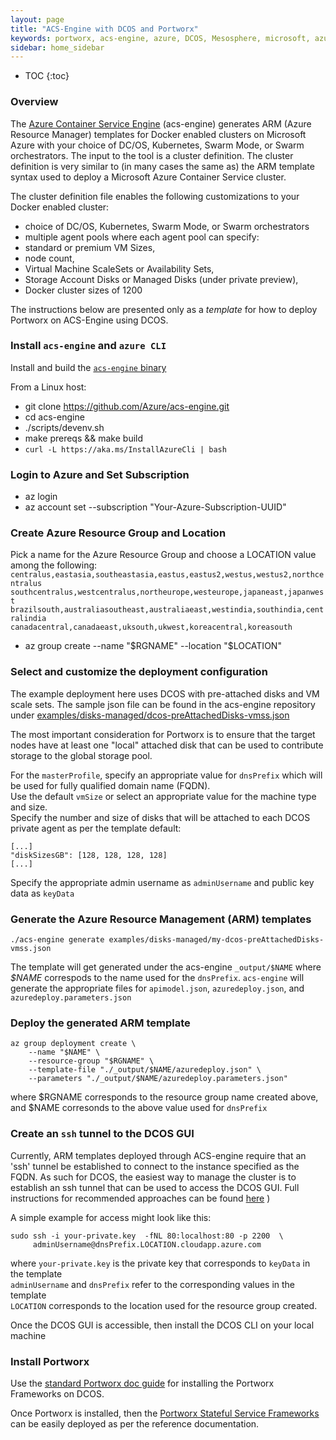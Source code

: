 ```yaml
---
layout: page
title: "ACS-Engine with DCOS and Portworx"
keywords: portworx, acs-engine, azure, DCOS, Mesosphere, microsoft, azure
sidebar: home_sidebar
---
```


* TOC
{:toc}

### Overview
The [Azure Container Service Engine](https://github.com/Azure/acs-engine) (acs-engine) generates ARM (Azure Resource Manager) templates for Docker enabled clusters on Microsoft Azure with your choice of DC/OS, Kubernetes, Swarm Mode, or Swarm orchestrators. The input to the tool is a cluster definition. The cluster definition is very similar to (in many cases the same as) the ARM template syntax used to deploy a Microsoft Azure Container Service cluster.

The cluster definition file enables the following customizations to your Docker enabled cluster:

* choice of DC/OS, Kubernetes, Swarm Mode, or Swarm orchestrators
* multiple agent pools where each agent pool can specify:
* standard or premium VM Sizes, 
* node count,
* Virtual Machine ScaleSets or Availability Sets,
* Storage Account Disks or Managed Disks (under private preview),
* Docker cluster sizes of 1200

The instructions below are presented only as a *template* for how to deploy Portworx on ACS-Engine using DCOS.

### Install `acs-engine` and `azure CLI`
Install and build the [`acs-engine` binary](https://github.com/Azure/acs-engine/blob/master/docs/acsengine.md)

From a Linux host:
* git clone https://github.com/Azure/acs-engine.git
* cd acs-engine
* ./scripts/devenv.sh
* make prereqs && make build
* ```curl -L https://aka.ms/InstallAzureCli | bash```

### Login to Azure and Set Subscription

* az login
* az account set --subscription "Your-Azure-Subscription-UUID"

### Create Azure Resource Group and Location

Pick a name for the Azure Resource Group and choose a LOCATION value
among the following:  
`centralus,eastasia,southeastasia,eastus,eastus2,westus,westus2,northcentralus`
<br>`southcentralus,westcentralus,northeurope,westeurope,japaneast,japanwest`
<br>`brazilsouth,australiasoutheast,australiaeast,westindia,southindia,centralindia`
<br>`canadacentral,canadaeast,uksouth,ukwest,koreacentral,koreasouth`

* az group create --name "$RGNAME" --location "$LOCATION"

### Select and customize the deployment configuration

The example deployment here uses DCOS with pre-attached disks and VM scale sets.
The sample json file can be found in the acs-engine repository under [examples/disks-managed/dcos-preAttachedDisks-vmss.json](https://github.com/Azure/acs-engine/blob/master/examples/disks-managed/dcos-preAttachedDisks-vmss.json)

The most important consideration for Portworx is to ensure that the target nodes have at least one "local" attached disk
that can be used to contribute storage to the global storage pool.

For the `masterProfile`, specify an appropriate value for `dnsPrefix` which will be used for fully qualified domain name (FQDN).
<br>Use the default `vmSize` or select an appropriate value for the machine type and size.
<br>Specify the number and size of disks that will be attached to each DCOS private agent
as per the template default:

```
[...]
"diskSizesGB": [128, 128, 128, 128]
[...]
```

Specify the appropriate admin username as `adminUsername` and public key data as `keyData`

### Generate the Azure Resource Management (ARM) templates

```
./acs-engine generate examples/disks-managed/my-dcos-preAttachedDisks-vmss.json
```

The template will get generated under the acs-engine `_output/$NAME` where *$NAME* correspods 
to the name used for the `dnsPrefix`.   `acs-engine` will generate the appropriate files for 
`apimodel.json`, `azuredeploy.json`, and `azuredeploy.parameters.json`

### Deploy the generated ARM template

```
az group deployment create \
    --name "$NAME" \
    --resource-group "$RGNAME" \
    --template-file "./_output/$NAME/azuredeploy.json" \
    --parameters "./_output/$NAME/azuredeploy.parameters.json"
```

where $RGNAME corresponds to the resource group name created above, and $NAME corresonds to the above value used for `dnsPrefix`

### Create an `ssh` tunnel to the DCOS GUI

Currently, ARM templates deployed through ACS-engine require that an 'ssh' tunnel be established
to connect to the instance specified as the FQDN.  As such for DCOS, the easiest way to manage the cluster is to establish
an ssh tunnel that can be used to access the DCOS GUI.  Full instructions for recommended approaches can be found [here](https://docs.microsoft.com/en-us/azure/container-service/container-service-connect)
)

A simple example for access might look like this:

```
sudo ssh -i your-private.key  -fNL 80:localhost:80 -p 2200  \
     adminUsername@dnsPrefix.LOCATION.cloudapp.azure.com
```

where `your-private.key` is the private key that corresponds to `keyData` in the template
<br> `adminUsername` and `dnsPrefix` refer to the corresponding values in the template
<br> `LOCATION` corresponds to the location used for the resource group created.

Once the DCOS GUI is accessible, then install the DCOS CLI on your local machine

### Install Portworx

Use the [standard Portworx doc guide](https://docs.portworx.com/scheduler/mesosphere-dcos/install.html) for 
installing the Portworx Frameworks on DCOS.

Once Portworx is installed, then the [Portworx Stateful Service Frameworks](https://docs.portworx.com/scheduler/mesosphere-dcos/frameworks.html) can be easily deployed
as per the reference documentation.













